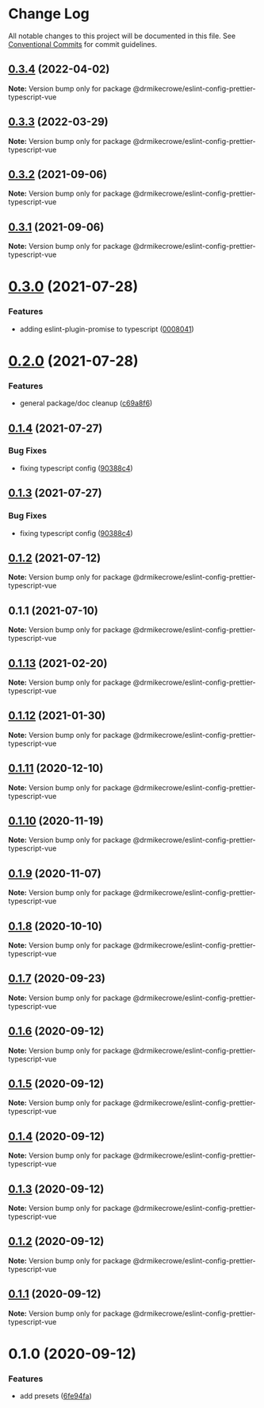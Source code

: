 # Change Log

All notable changes to this project will be documented in this file.
See [Conventional Commits](https://conventionalcommits.org) for commit guidelines.

## [0.3.4](https://github.com/drmikecrowe/configs/compare/@drmikecrowe/eslint-config-prettier-typescript-vue@0.3.3...@drmikecrowe/eslint-config-prettier-typescript-vue@0.3.4) (2022-04-02)

**Note:** Version bump only for package @drmikecrowe/eslint-config-prettier-typescript-vue





## [0.3.3](https://github.com/drmikecrowe/configs/compare/@drmikecrowe/eslint-config-prettier-typescript-vue@0.3.2...@drmikecrowe/eslint-config-prettier-typescript-vue@0.3.3) (2022-03-29)

**Note:** Version bump only for package @drmikecrowe/eslint-config-prettier-typescript-vue





## [0.3.2](https://github.com/drmikecrowe/configs/compare/@drmikecrowe/eslint-config-prettier-typescript-vue@0.3.1...@drmikecrowe/eslint-config-prettier-typescript-vue@0.3.2) (2021-09-06)

**Note:** Version bump only for package @drmikecrowe/eslint-config-prettier-typescript-vue





## [0.3.1](https://github.com/drmikecrowe/configs/compare/@drmikecrowe/eslint-config-prettier-typescript-vue@0.3.0...@drmikecrowe/eslint-config-prettier-typescript-vue@0.3.1) (2021-09-06)

**Note:** Version bump only for package @drmikecrowe/eslint-config-prettier-typescript-vue





# [0.3.0](https://github.com/drmikecrowe/configs/compare/@drmikecrowe/eslint-config-prettier-typescript-vue@0.2.0...@drmikecrowe/eslint-config-prettier-typescript-vue@0.3.0) (2021-07-28)


### Features

* adding eslint-plugin-promise to typescript ([0008041](https://github.com/drmikecrowe/configs/commit/000804187fc90abc0789626758f4bfedf8e199d8))





# [0.2.0](https://github.com/drmikecrowe/configs/compare/@drmikecrowe/eslint-config-prettier-typescript-vue@0.1.4...@drmikecrowe/eslint-config-prettier-typescript-vue@0.2.0) (2021-07-28)


### Features

* general package/doc cleanup ([c69a8f6](https://github.com/drmikecrowe/configs/commit/c69a8f60a03531f44d7996955d48d522d9637427))





## [0.1.4](https://github.com/drmikecrowe/configs/compare/@drmikecrowe/eslint-config-prettier-typescript-vue@0.1.2...@drmikecrowe/eslint-config-prettier-typescript-vue@0.1.4) (2021-07-27)

### Bug Fixes

- fixing typescript config ([90388c4](https://github.com/drmikecrowe/configs/commit/90388c4a744ba11070f668e752123d549994c4fb))

## [0.1.3](https://github.com/drmikecrowe/configs/compare/@drmikecrowe/eslint-config-prettier-typescript-vue@0.1.2...@drmikecrowe/eslint-config-prettier-typescript-vue@0.1.3) (2021-07-27)

### Bug Fixes

- fixing typescript config ([90388c4](https://github.com/drmikecrowe/configs/commit/90388c4a744ba11070f668e752123d549994c4fb))

## [0.1.2](https://github.com/drmikecrowe/configs/compare/@drmikecrowe/eslint-config-prettier-typescript-vue@0.1.1...@drmikecrowe/eslint-config-prettier-typescript-vue@0.1.2) (2021-07-12)

**Note:** Version bump only for package @drmikecrowe/eslint-config-prettier-typescript-vue

## 0.1.1 (2021-07-10)

**Note:** Version bump only for package @drmikecrowe/eslint-config-prettier-typescript-vue

## [0.1.13](https://github.com/drmikecrowe/configs/compare/@drmikecrowe/eslint-config-prettier-typescript-vue@0.1.12...@drmikecrowe/eslint-config-prettier-typescript-vue@0.1.13) (2021-02-20)

**Note:** Version bump only for package @drmikecrowe/eslint-config-prettier-typescript-vue

## [0.1.12](https://github.com/drmikecrowe/configs/compare/@drmikecrowe/eslint-config-prettier-typescript-vue@0.1.11...@drmikecrowe/eslint-config-prettier-typescript-vue@0.1.12) (2021-01-30)

**Note:** Version bump only for package @drmikecrowe/eslint-config-prettier-typescript-vue

## [0.1.11](https://github.com/drmikecrowe/configs/compare/@drmikecrowe/eslint-config-prettier-typescript-vue@0.1.10...@drmikecrowe/eslint-config-prettier-typescript-vue@0.1.11) (2020-12-10)

**Note:** Version bump only for package @drmikecrowe/eslint-config-prettier-typescript-vue

## [0.1.10](https://github.com/drmikecrowe/configs/compare/@drmikecrowe/eslint-config-prettier-typescript-vue@0.1.9...@drmikecrowe/eslint-config-prettier-typescript-vue@0.1.10) (2020-11-19)

**Note:** Version bump only for package @drmikecrowe/eslint-config-prettier-typescript-vue

## [0.1.9](https://github.com/drmikecrowe/configs/compare/@drmikecrowe/eslint-config-prettier-typescript-vue@0.1.8...@drmikecrowe/eslint-config-prettier-typescript-vue@0.1.9) (2020-11-07)

**Note:** Version bump only for package @drmikecrowe/eslint-config-prettier-typescript-vue

## [0.1.8](https://github.com/drmikecrowe/configs/compare/@drmikecrowe/eslint-config-prettier-typescript-vue@0.1.7...@drmikecrowe/eslint-config-prettier-typescript-vue@0.1.8) (2020-10-10)

**Note:** Version bump only for package @drmikecrowe/eslint-config-prettier-typescript-vue

## [0.1.7](https://github.com/drmikecrowe/configs/compare/@drmikecrowe/eslint-config-prettier-typescript-vue@0.1.6...@drmikecrowe/eslint-config-prettier-typescript-vue@0.1.7) (2020-09-23)

**Note:** Version bump only for package @drmikecrowe/eslint-config-prettier-typescript-vue

## [0.1.6](https://github.com/drmikecrowe/configs/compare/@drmikecrowe/eslint-config-prettier-typescript-vue@0.1.5...@drmikecrowe/eslint-config-prettier-typescript-vue@0.1.6) (2020-09-12)

**Note:** Version bump only for package @drmikecrowe/eslint-config-prettier-typescript-vue

## [0.1.5](https://github.com/drmikecrowe/configs/compare/@drmikecrowe/eslint-config-prettier-typescript-vue@0.1.4...@drmikecrowe/eslint-config-prettier-typescript-vue@0.1.5) (2020-09-12)

**Note:** Version bump only for package @drmikecrowe/eslint-config-prettier-typescript-vue

## [0.1.4](https://github.com/drmikecrowe/configs/compare/@drmikecrowe/eslint-config-prettier-typescript-vue@0.1.3...@drmikecrowe/eslint-config-prettier-typescript-vue@0.1.4) (2020-09-12)

**Note:** Version bump only for package @drmikecrowe/eslint-config-prettier-typescript-vue

## [0.1.3](https://github.com/drmikecrowe/configs/compare/@drmikecrowe/eslint-config-prettier-typescript-vue@0.1.2...@drmikecrowe/eslint-config-prettier-typescript-vue@0.1.3) (2020-09-12)

**Note:** Version bump only for package @drmikecrowe/eslint-config-prettier-typescript-vue

## [0.1.2](https://github.com/drmikecrowe/configs/compare/@drmikecrowe/eslint-config-prettier-typescript-vue@0.1.1...@drmikecrowe/eslint-config-prettier-typescript-vue@0.1.2) (2020-09-12)

**Note:** Version bump only for package @drmikecrowe/eslint-config-prettier-typescript-vue

## [0.1.1](https://github.com/drmikecrowe/configs/compare/@drmikecrowe/eslint-config-prettier-typescript-vue@0.1.0...@drmikecrowe/eslint-config-prettier-typescript-vue@0.1.1) (2020-09-12)

**Note:** Version bump only for package @drmikecrowe/eslint-config-prettier-typescript-vue

# 0.1.0 (2020-09-12)

### Features

- add presets ([6fe94fa](https://github.com/drmikecrowe/configs/commit/6fe94fae4ed9d80b18833c9e5a3f51f710ebda43))
